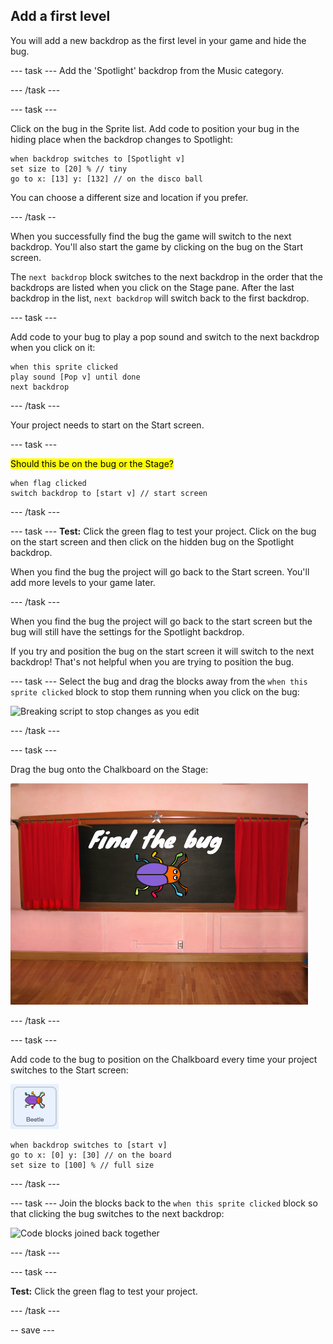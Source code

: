 ## Add a first level

You will add a new backdrop as the first level in your game and hide the bug. 

--- task ---
Add the 'Spotlight' backdrop from the Music category.

--- /task ---

--- task ---

Click on the bug in the Sprite list. Add code to position your bug in the hiding place when the backdrop changes to Spotlight:

```blocks3
when backdrop switches to [Spotlight v]
set size to [20] % // tiny
go to x: [13] y: [132] // on the disco ball
```

You can choose a different size and location if you prefer. 

--- /task --

When you successfully find the bug the game will switch to the next backdrop. You'll also start the game by clicking on the bug on the Start screen.


The `next backdrop` block switches to the next backdrop in the order that the backdrops are listed when you click on the Stage pane. After the last backdrop in the list, `next backdrop` will switch back to the first backdrop.

--- task ---

Add code to your bug to play a pop sound and switch to the next backdrop when you click on it:

```blocks3
when this sprite clicked
play sound [Pop v] until done
next backdrop
```

--- /task ---

Your project needs to start on the Start screen.

--- task ---

<mark>Should this be on the bug or the Stage?</mark>

```blocks3
when flag clicked
switch backdrop to [start v] // start screen
```

--- /task ---

--- task ---
**Test:** Click the green flag to test your project. Click on the bug on the start screen and then click on the hidden bug on the Spotlight backdrop.

When you find the bug the project will go back to the Start screen. You'll add more levels to your game later.

--- /task ---

When you find the bug the project will go back to the start screen but the bug will still have the settings for the Spotlight backdrop. 

If you try and position the bug on the start screen it will switch to the next backdrop! That's not helpful when you are trying to position the bug.

--- task ---
Select the bug and drag the blocks away from the `when this sprite clicked` block to stop them running when you click on the bug:

![Breaking script to stop changes as you edit](breaking-script.gif)

--- /task ---

--- task ---

Drag the bug onto the Chalkboard on the Stage:

![Bug sprite positioned on the Chalkboard](images/bug-chalkboard.png)

--- /task ---

--- task ---

Add code to the bug to position on the Chalkboard every time your project switches to the Start screen:

![Bug sprite](images/bug-sprite.png)

```blocks3
when backdrop switches to [start v]
go to x: [0] y: [30] // on the board
set size to [100] % // full size
```
--- /task ---

--- task ---
Join the blocks back to the `when this sprite clicked` block so that clicking the bug switches to the next backdrop:

![Code blocks joined back together](fixed-script.gif)

--- /task ---

--- task ---

**Test:** Click the green flag to test your project. 

--- /task ---

-- save ---
